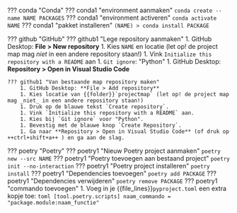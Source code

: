 ??? conda "Conda"
    ??? conda1 "environment aanmaken"
        ```
        conda create --name NAME PACKAGES
        ```
    ??? conda1 "environment activeren"
        ```
        conda activate NAME
        ```
    ??? conda1 "pakket installeren"
        ```
        (NAME) > conda install PACKAGE
        ```

??? github "GitHub"
    ??? github1 "Lege repository aanmaken"
        1. GitHub Desktop: **File > New repository**
        1. Kies `NAME` en locatie (let op! de project map mag _niet_ in een andere repository staan!)
        1. Vink `Initialize this repository with a README` aan
        1. `Git ignore`: "Python"
        1. GitHub Desktop: **Repository > Open in Visual Studio Code**
    
    ??? github1 "Van bestaande map repository maken"
        1. GitHub Desktop: **File > Add repository**
        1. Kies locatie van {{folder}}`projectmap` (let op! de project map mag _niet_ in een andere repository staan!)
        1. Druk op de blauwe tekst `Create repository`.
        1. Vink `Initialize this repository with a README` aan.
        1. Kies bij `Git ignore` voor "Python".
        1. Bevestig met de blauwe knop `Create Repository`.
        1. Ga naar **Repository > Open in Visual Studio Code** (of druk op ++ctrl+shift+a++ ) en ga aan de slag.

??? poetry "Poetry"
    ??? poetry1 "Nieuw Poetry project aanmaken"
        ```
        poetry new --src NAME
        ```
    ??? poetry1 "Poetry toevoegen aan bestaand project"
        ```
        poetry init --no-interaction
        ```
    ??? poetry1 "Poetry project installeren"
        ```
        poetry install
        ```
    ??? poetry1 "Dependencies toevoegen"
        ```
        poetry add PACKAGE
        ```
    ??? poetry1 "Dependencies verwijderen"
        ```
        poetry remove PACKAGE
        ```
    ??? poetry1 "commando toevoegen"
        1.  Voeg in je {{file_lines}}`pyproject.toml` een extra kopje toe:
        ``` toml
        [tool.poetry.scripts]
        naam_commando = "package.module:naam_functie"
        ```